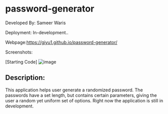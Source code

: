 # password-generator

Developed By: Sameer Waris  

Deployment: In-development.. 

Webpage:https://giyu1.github.io/password-generator/


Screenshots:

[Starting Code]
![image](https://user-images.githubusercontent.com/92896336/142802815-0eec2421-46d6-4847-98ce-e31c406bc2d2.png)


## Description:

This application helps user generate a randomized password. The passwords have a set length, but contains certain parameters, giving the user a random yet uniform set of options. Right now the application is still in development. 
